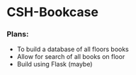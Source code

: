 CSH-Bookcase
=========

### Plans:
- To build a database of all floors books
- Allow for search of all books on floor
- Build using Flask (maybe)
